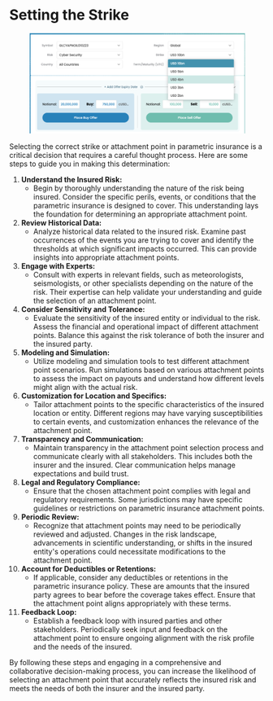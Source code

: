 # Setting the Strike

<figure><img src="../.gitbook/assets/image.png" alt=""><figcaption></figcaption></figure>

Selecting the correct strike or attachment point in parametric insurance is a critical decision that requires a careful thought process. Here are some steps to guide you in making this determination:

1. **Understand the Insured Risk:**
   * Begin by thoroughly understanding the nature of the risk being insured. Consider the specific perils, events, or conditions that the parametric insurance is designed to cover. This understanding lays the foundation for determining an appropriate attachment point.
2. **Review Historical Data:**
   * Analyze historical data related to the insured risk. Examine past occurrences of the events you are trying to cover and identify the thresholds at which significant impacts occurred. This can provide insights into appropriate attachment points.
3. **Engage with Experts:**
   * Consult with experts in relevant fields, such as meteorologists, seismologists, or other specialists depending on the nature of the risk. Their expertise can help validate your understanding and guide the selection of an attachment point.
4. **Consider Sensitivity and Tolerance:**
   * Evaluate the sensitivity of the insured entity or individual to the risk. Assess the financial and operational impact of different attachment points. Balance this against the risk tolerance of both the insurer and the insured party.
5. **Modeling and Simulation:**
   * Utilize modeling and simulation tools to test different attachment point scenarios. Run simulations based on various attachment points to assess the impact on payouts and understand how different levels might align with the actual risk.
6. **Customization for Location and Specifics:**
   * Tailor attachment points to the specific characteristics of the insured location or entity. Different regions may have varying susceptibilities to certain events, and customization enhances the relevance of the attachment point.
7. **Transparency and Communication:**
   * Maintain transparency in the attachment point selection process and communicate clearly with all stakeholders. This includes both the insurer and the insured. Clear communication helps manage expectations and build trust.
8. **Legal and Regulatory Compliance:**
   * Ensure that the chosen attachment point complies with legal and regulatory requirements. Some jurisdictions may have specific guidelines or restrictions on parametric insurance attachment points.
9. **Periodic Review:**
   * Recognize that attachment points may need to be periodically reviewed and adjusted. Changes in the risk landscape, advancements in scientific understanding, or shifts in the insured entity's operations could necessitate modifications to the attachment point.
10. **Account for Deductibles or Retentions:**
    * If applicable, consider any deductibles or retentions in the parametric insurance policy. These are amounts that the insured party agrees to bear before the coverage takes effect. Ensure that the attachment point aligns appropriately with these terms.
11. **Feedback Loop:**
    * Establish a feedback loop with insured parties and other stakeholders. Periodically seek input and feedback on the attachment point to ensure ongoing alignment with the risk profile and the needs of the insured.

By following these steps and engaging in a comprehensive and collaborative decision-making process, you can increase the likelihood of selecting an attachment point that accurately reflects the insured risk and meets the needs of both the insurer and the insured party.
